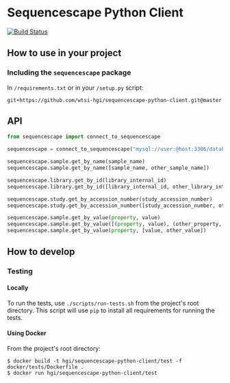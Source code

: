 # Sequencescape Python Client
[![Build Status](https://travis-ci.org/wtsi-hgi/sequencescape-python-client.svg)](https://travis-ci.org/wtsi-hgi/sequencescape-python-client)

## How to use in your project
### Including the `sequencescape` package
In ``/requirements.txt`` or in your ``/setup.py`` script:
```
git+https://github.com/wtsi-hgi/sequencescape-python-client.git@master
```

## API
```python
from sequencescape import connect_to_sequencescape

sequencescape = connect_to_sequencescape("mysql://user:@host:3306/database")

sequencescape.sample.get_by_name(sample_name)
sequencescape.sample.get_by_name([sample_name, other_sample_name])

sequencescape.library.get_by_id(library_internal_id)
sequencescape.library.get_by_id([library_internal_id, other_library_internal_id])

sequencescape.study.get_by_accession_number(study_accession_number)
sequencescape.study.get_by_accession_number([study_accession_number, other_study_accession_number])

sequencescape.sample.get_by_value(property, value)
sequencescape.sample.get_by_value([(property, value), (other_property, value)])
sequencescape.sample.get_by_value(property, [value, other_value])
```

## How to develop
### Testing
#### Locally
To run the tests, use ``./scripts/run-tests.sh`` from the project's root directory. This script will use ``pip`` to 
install all requirements for running the tests.

#### Using Docker
From the project's root directory:
```
$ docker build -t hgi/sequencescape-python-client/test -f docker/tests/Dockerfile .
$ docker run hgi/sequencescape-python-client/test
```